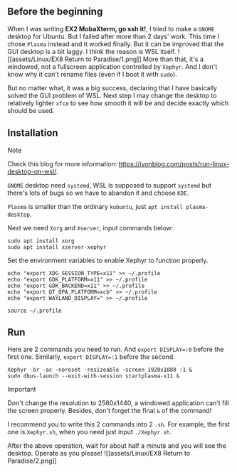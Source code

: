 ## Before the beginning
When I was writing **EX2 MobaXterm, go ssh it!**, I tried to make a `GNOME` desktop for Ubuntu. But I failed after more than 2 days' work. This time I chose `Plasma` instead and it worked finally. But it can be improved that the GUI desktop is a bit laggy. I think the reason is WSL itself.
![[assets/Linux/EX8 Return to Paradise/1.png]]
More than that, it's a windowed, not a fullscreen application controlled by `Xephyr`. And I don't know why it can't rename files (even if I boot it with `sudo`).

But no matter what, it was a big success, declaring that I have basically solved the GUI problem of WSL. Next step I may change the desktop to relatively lighter `xfce` to see how smooth it will be and decide exactly which should be used.

## Installation
>[!NOTE]
>Check this blog for more information: https://ivonblog.com/posts/run-linux-desktop-on-wsl/.

`GNOME` desktop need `systemd`, WSL is supposed to support `systemd` but there's lots of bugs so we have to abandon it and choose `KDE`.

`Plasma` is smaller than the ordinary `kubuntu`, just `apt install plasma-desktop`.

Next we need `Xorg` and `Xserver`, input commands below:
```
sudo apt install xorg
sudo apt install xserver-xephyr
```
Set the environment variables to enable Xephyr to function properly.
```
echo "export XDG_SESSION_TYPE=x11" >> ~/.profile
echo "export GDK_PLATFORM=x11" >> ~/.profile
echo "export GDK_BACKEND=x11" >> ~/.profile
echo "export QT_QPA_PLATFORM=xcb" >> ~/.profile
echo "export WAYLAND_DISPLAY=" >> ~/.profile
 
source ~/.profile
```

## Run
Here are 2 commands you need to run. And `export DISPLAY=:0` before the first one. Similarly, `export DISPLAY=:1` before the second.
```
Xephyr -br -ac -noreset -resizeable -screen 1920x1080 :1 &
sudo dbus-launch --exit-with-session startplasma-x11 &
```
>[!IMPORTANT]
>Don't change the resolution to 2560x1440, a windowed application can't fill the screen properly. Besides, don't forget the final `&` of the command!

I recommend you to write this 2 commands into 2 `.sh`. For example, the first one is `Xephyr.sh`, when you need just input `./Xephyr.sh`.

After the above operation, wait for about half a minute  and you will see the desktop. Operate as you please!
![[assets/Linux/EX8 Return to Paradise/2.png]]